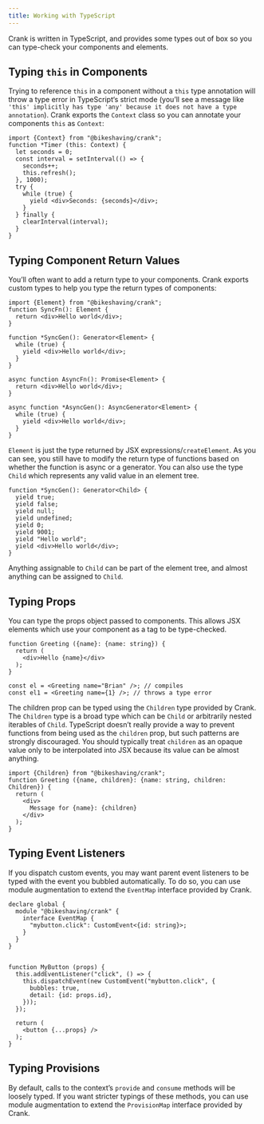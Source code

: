 ```yaml
---
title: Working with TypeScript
---
```


Crank is written in TypeScript, and provides some types out of box so you can type-check your components and elements.

## Typing `this` in Components
Trying to reference `this` in a component without a `this` type annotation will throw a type error in TypeScript‘s strict mode (you’ll see a message like `'this' implicitly has type 'any' because it does not have a type annotation`). Crank exports the `Context` class so you can annotate your components `this` as `Context`:

```tsx
import {Context} from "@bikeshaving/crank";
function *Timer (this: Context) {
  let seconds = 0;
  const interval = setInterval(() => {
    seconds++;
    this.refresh();
  }, 1000);
  try {
    while (true) {
      yield <div>Seconds: {seconds}</div>;
    }
  } finally {
    clearInterval(interval);
  }
}
```

## Typing Component Return Values
You’ll often want to add a return type to your components. Crank exports custom types to help you type the return types of components:

```tsx
import {Element} from "@bikeshaving/crank";
function SyncFn(): Element {
  return <div>Hello world</div>;
}

function *SyncGen(): Generator<Element> {
  while (true) {
    yield <div>Hello world</div>;
  } 
}

async function AsyncFn(): Promise<Element> {
  return <div>Hello world</div>;
}

async function *AsyncGen(): AsyncGenerator<Element> {
  while (true) {
    yield <div>Hello world</div>;
  } 
}
```

`Element` is just the type returned by JSX expressions/`createElement`. As you can see, you still have to modify the return type of functions based on whether the function is async or a generator. You can also use the type `Child` which represents any valid value in an element tree.

```tsx
function *SyncGen(): Generator<Child> {
  yield true;
  yield false;
  yield null;
  yield undefined;
  yield 0;
  yield 9001;
  yield "Hello world";
  yield <div>Hello world</div>;
}
```

Anything assignable to `Child` can be part of the element tree, and almost anything can be assigned to `Child`.

## Typing Props
You can type the props object passed to components. This allows JSX elements which use your component as a tag to be type-checked.

```tsx
function Greeting ({name}: {name: string}) {
  return (
    <div>Hello {name}</div>
  );
}

const el = <Greeting name="Brian" />; // compiles
const el1 = <Greeting name={1} />; // throws a type error
```

The children prop can be typed using the `Children` type provided by Crank. The `Children` type is a broad type which can be `Child` or arbitrarily nested iterables of `Child`. TypeScript doesn’t really provide a way to prevent functions from being used as the `children` prop, but such patterns are strongly discouraged. You should typically treat `children` as an opaque value only to be interpolated into JSX because its value can be almost anything.

```tsx
import {Children} from "@bikeshaving/crank";
function Greeting ({name, children}: {name: string, children: Children}) {
  return (
    <div>
      Message for {name}: {children}
    </div>
  );
}
```

## Typing Event Listeners
If you dispatch custom events, you may want parent event listeners to be typed with the event you bubbled automatically. To do so, you can use module augmentation to extend the `EventMap` interface provided by Crank.

```tsx
declare global {
  module "@bikeshaving/crank" {
    interface EventMap {
      "mybutton.click": CustomEvent<{id: string}>;
    }
  }
}


function MyButton (props) {
  this.addEventListener("click", () => {
    this.dispatchEvent(new CustomEvent("mybutton.click", {
      bubbles: true,
      detail: {id: props.id},
    }));
  });

  return (
    <button {...props} />
  );
}
```

## Typing Provisions
By default, calls to the context’s `provide` and `consume` methods will be loosely typed. If you want stricter typings of these methods, you can use module augmentation to extend the `ProvisionMap` interface provided by Crank.
